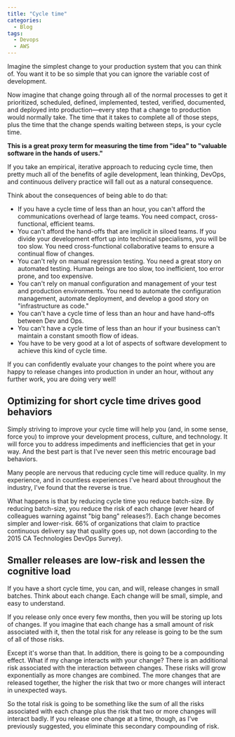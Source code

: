 ```yaml
---
title: "Cycle time"
categories:
  - Blog
tags:
  - Devops
  - AWS
---
```



Imagine the simplest change to your production system that you can think of. You want it to be so simple that you can ignore the variable cost of development.

Now imagine that change going through all of the normal processes to get it prioritized, scheduled, defined, implemented, tested, verified, documented, and deployed into production—every step that a change to production would normally take. The time that it takes to complete all of those steps, plus the time that the change spends waiting between steps, is your cycle time. 

<b>This is a great proxy term for measuring the time from "idea" to "valuable software in the hands of users."</b>

If you take an empirical, iterative approach to reducing cycle time, then pretty much all of the benefits of agile development, lean thinking, DevOps, and continuous delivery practice will fall out as a natural consequence.


Think about the consequences of being able to do that:

<ul>
<li>If you have a cycle time of less than an hour, you can't afford the communications overhead of large teams. You need compact, cross-functional, efficient teams.</li>
<li>You can't afford the hand-offs that are implicit in siloed teams. If you divide your development effort up into technical specialisms, you will be too slow. You need cross-functional collaborative teams to ensure a continual flow of changes.</li>
<li>You can't rely on manual regression testing. You need a great story on automated testing. Human beings are too slow, too inefficient, too error prone, and too expensive.</li>
<li>You can't rely on manual configuration and management of your test and production environments. You need to automate the configuration management, automate deployment, and develop a good story on "infrastructure as code."</li>
<li>You can't have a cycle time of less than an hour and have hand-offs between Dev and Ops.</li>
<li>You can't have a cycle time of less than an hour if your business can't maintain a constant smooth flow of ideas.</li>
<li>You have to be very good at a lot of aspects of software development to achieve this kind of cycle time.</li>
</ul>

If you can confidently evaluate your changes to the point where you are happy to release changes into production in under an hour, without any further work, you are doing very well!

<h2>Optimizing for short cycle time drives good behaviors</h2>

Simply striving to improve your cycle time will help you (and, in some sense, force you) to improve your development process, culture, and technology. It will force you to address impediments and inefficiencies that get in your way. And the best part is that I've never seen this metric encourage bad behaviors.

Many people are nervous that reducing cycle time will reduce quality. In my experience, and in countless experiences I've heard about throughout the industry, I've found that the reverse is true.

What happens is that by reducing cycle time you reduce batch-size. By reducing batch-size, you reduce the risk of each change (ever heard of colleagues warning against "big bang" releases?). Each change becomes simpler and lower-risk. 66% of organizations that claim to practice continuous delivery say that quality goes up, not down (according to the 2015 CA Technologies DevOps Survey).

<h2>Smaller releases are low-risk and lessen the cognitive load</h2>

If you have a short cycle time, you can, and will, release changes in small batches. Think about each change. Each change will be small, simple, and easy to understand.

If you release only once every few months, then you will be storing up lots of changes. If you imagine that each change has a small amount of risk associated with it, then the total risk for any release is going to be the sum of all of those risks.

Except it's worse than that. In addition, there is going to be a compounding effect. What if my change interacts with your change? There is an additional risk associated with the interaction between changes. These risks will grow exponentially as more changes are combined. The more changes that are released together, the higher the risk that two or more changes will interact in unexpected ways.

So the total risk is going to be something like the sum of all the risks associated with each change plus the risk that two or more changes will interact badly. If you release one change at a time, though, as I've previously suggested, you eliminate this secondary compounding of risk.